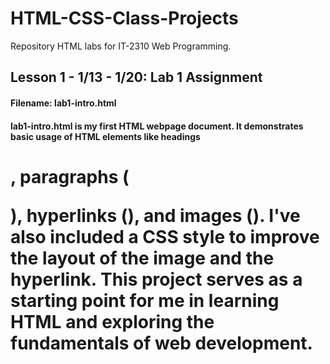 # HTML-CSS-Class-Projects
Repository HTML labs for IT-2310 Web Programming.

## Lesson 1 - 1/13 - 1/20: Lab 1 Assignment
#### Filename: lab1-intro.html
#### lab1-intro.html is my first HTML webpage document. It demonstrates basic usage of HTML elements like headings <h1>, paragraphs (<p>), hyperlinks (<a>), and images (<img>). I've also included a CSS style to improve the layout of the image and the hyperlink. This project serves as a starting point for me in learning HTML and exploring the fundamentals of web development.
